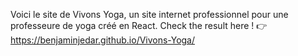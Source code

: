 Voici le site de Vivons Yoga, un site internet professionnel pour une professeure de yoga créé en React.
Check the result here ! 👉  https://benjaminjedar.github.io/Vivons-Yoga/
